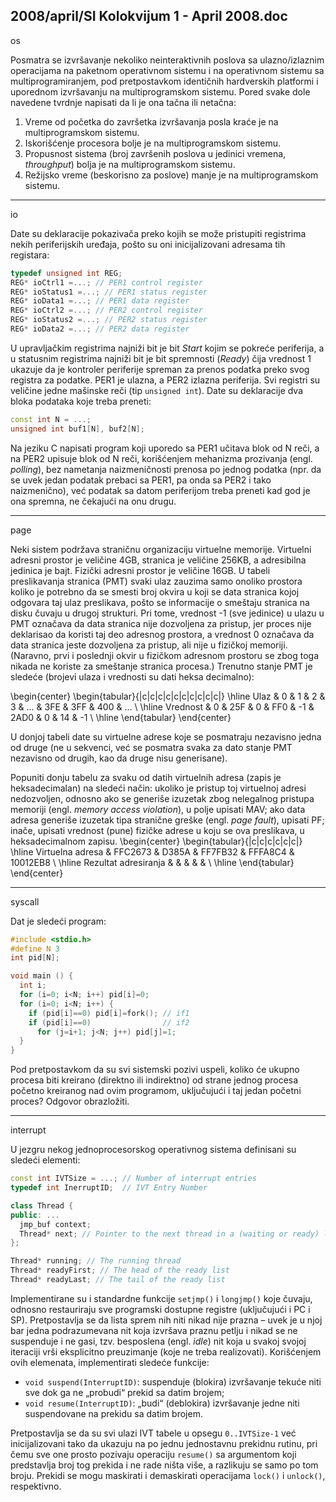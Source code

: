 2008/april/SI Kolokvijum 1 - April 2008.doc
--------------------------------------------------------------------------------
os

Posmatra se izvršavanje nekoliko neinteraktivnih poslova sa ulazno/izlaznim operacijama na
paketnom operativnom sistemu i na operativnom sistemu sa multiprogramiranjem,  pod
pretpostavkom identičnih hardverskih platformi i uporednom izvršavanju na
multiprogramskom sistemu. Pored svake dole navedene tvrdnje napisati da li je ona tačna ili
netačna:

1. Vreme od početka do završetka izvršavanja posla kraće je na multiprogramskom sistemu.
2. Iskorišćenje procesora bolje je na multiprogramskom sistemu.
3. Propusnost sistema (broj završenih poslova u jedinici vremena, *throughput*) bolja je na
multiprogramskom sistemu.
4. Režijsko vreme (beskorisno za poslove) manje je na multiprogramskom sistemu.

--------------------------------------------------------------------------------
io

Date su deklaracije pokazivača preko kojih se može pristupiti registrima nekih periferijskih
uređaja, pošto su oni inicijalizovani adresama tih registara:
```cpp
typedef unsigned int REG;
REG* ioCtrl1 =...; // PER1 control register
REG* ioStatus1 =...; // PER1 status register
REG* ioData1 =...; // PER1 data register
REG* ioCtrl2 =...; // PER2 control register
REG* ioStatus2 =...; // PER2 status register
REG* ioData2 =...; // PER2 data register
```
U upravljačkim registrima najniži bit je bit *Start* kojim se pokreće periferija, a u statusnim
registrima najniži bit je bit spremnosti (*Ready*)  čija vrednost 1 ukazuje da je kontroler
periferije spreman za prenos podatka preko svog registra za podatke. PER1 je ulazna, a PER2
izlazna periferija. Svi registri su veličine jedne mašinske reči (tip `unsigned int`). Date su
deklaracije dva bloka podataka koje treba preneti:
```cpp
const int N = ...;
unsigned int buf1[N], buf2[N];
```
Na jeziku C napisati program koji uporedo sa PER1 učitava blok od N reči, a na PER2 upisuje
blok od N reči,  korišćenjem mehanizma prozivanja (engl. *polling*),  bez nametanja
naizmeničnosti prenosa po jednog podatka (npr. da se uvek jedan podatak prebaci sa PER1,
pa onda sa PER2 i tako naizmenično), već podatak sa datom periferijom treba preneti kad god
je ona spremna, ne čekajući na onu drugu.


--------------------------------------------------------------------------------
page

Neki sistem podržava straničnu organizaciju virtuelne memorije. Virtuelni adresni prostor je
veličine 4GB, stranica je veličine 256KB, a adresibilna jedinica je bajt. Fizički adresni prostor
je veličine 16GB. U tabeli preslikavanja stranica (PMT) svaki ulaz zauzima samo onoliko
prostora koliko je potrebno da se smesti broj okvira u koji se data stranica kojoj odgovara taj
ulaz preslikava, pošto se informacije o smeštaju stranica na disku čuvaju u drugoj strukturi.
Pri tome, vrednost -1 (sve jedinice) u ulazu u PMT označava da data stranica nije dozvoljena
za pristup,  jer proces nije deklarisao da koristi taj deo adresnog prostora,  a vrednost 0
označava da data stranica jeste dozvoljena za pristup, ali nije u fizičkoj memoriji. (Naravno,
prvi i poslednji okvir u fizičkom adresnom prostoru se zbog toga nikada ne koriste za
smeštanje stranica procesa.) Trenutno stanje PMT je sledeće (brojevi ulaza i vrednosti su dati
heksa decimalno):

\begin{center}
\begin{tabular}{|c|c|c|c|c|c|c|c|c|c|}
\hline
Ulaz & 0 & 1 & 2  & 3 & ... & 3FE & 3FF & 400 & ... \\
\hline
Vrednost & 0 & 25F & 0 & FF0 & -1 & 2AD0 & 0 & 14 & -1 \\
\hline
\end{tabular}
\end{center}

U donjoj tabeli date su virtuelne adrese koje se posmatraju nezavisno jedna od druge (ne u
sekvenci, već se posmatra svaka za dato stanje PMT nezavisno od drugih, kao da druge nisu
generisane).  

Popuniti donju tabelu za svaku od datih virtuelnih adresa (zapis je
heksadecimalan) na sledeći način:  ukoliko je pristup toj virtuelnoj adresi nedozvoljen,
odnosno ako se generiše izuzetak zbog nelegalnog pristupa memoriji (engl. *memory access violation*), u polje upisati MAV; ako data adresa generiše izuzetak tipa stranične greške (engl. *page fault*), upisati PF; inače, upisati vrednost (pune) fizičke adrese u koju se ova preslikava,
u heksadecimalnom zapisu.
\begin{center}
\begin{tabular}{|c|c|c|c|c|c|}
\hline
Virtuelna adresa & FFC2673 & D385A & FF7FB32 & FFFA8C4 & 10012EB8 \\
\hline
Rezultat adresiranja & & & & &  \\
\hline
\end{tabular}
\end{center}


--------------------------------------------------------------------------------
syscall

Dat je sledeći program:
```cpp
#include <stdio.h>
#define N 3
int pid[N];

void main () {
  int i;
  for (i=0; i<N; i++) pid[i]=0;
  for (i=0; i<N; i++) {
    if (pid[i]==0) pid[i]=fork(); // if1
    if (pid[i]==0)                // if2
      for (j=i+1; j<N; j++) pid[j]=1;
  }
}
```
Pod pretpostavkom da su svi sistemski pozivi uspeli, koliko će ukupno procesa biti kreirano
(direktno ili indirektno) od strane jednog procesa početno kreiranog nad ovim programom,
uključujući i taj jedan početni proces? Odgovor obrazložiti.

--------------------------------------------------------------------------------
interrupt

U jezgru nekog jednoprocesorskog operativnog sistema definisani su sledeći elementi:
```cpp
const int IVTSize = ...; // Number of interrupt entries
typedef int InerruptID;  // IVT Entry Number

class Thread {
public: ...
  jmp_buf context;
  Thread* next; // Pointer to the next thread in a (waiting or ready) list
};

Thread* running; // The running thread
Thread* readyFirst; // The head of the ready list
Thread* readyLast; // The tail of the ready list
```
Implementirane su i standardne funkcije `setjmp()`  i `longjmp()` koje čuvaju,  odnosno
restauriraju sve programski dostupne registre (uključujući i PC i SP). Pretpostavlja se da lista
sprem nih niti nikad nije prazna – uvek je u njoj bar jedna podrazumevana nit koja izvršava
praznu petlju i nikad se ne suspenduje i ne gasi, tzv. besposlena (engl. *idle*) nit koja u svakoj
svojoj iteraciji vrši eksplicitno preuzimanje (koje ne treba realizovati).
Korišćenjem ovih elemenata, implementirati sledeće funkcije:

- `void suspend(InterruptID)`: suspenduje (blokira) izvršavanje tekuće niti sve dok
ga ne „probudi“ prekid sa datim brojem;
- `void resume(InterruptID)`: „budi“ (deblokira) izvršavanje jedne niti suspendovane
na prekidu sa datim brojem.

Pretpostavlja se da su svi ulazi IVT tabele u opsegu `0..IVTSize-1` već inicijalizovani tako da
ukazuju na po jednu jednostavnu prekidnu rutinu, pri čemu sve one prosto pozivaju operaciju
`resume()` sa argumentom koji predstavlja broj tog prekida i ne rade ništa više, a razlikuju se
samo po tom broju. Prekidi se mogu maskirati i demaskirati operacijama `lock()` i `unlock()`,
respektivno.
